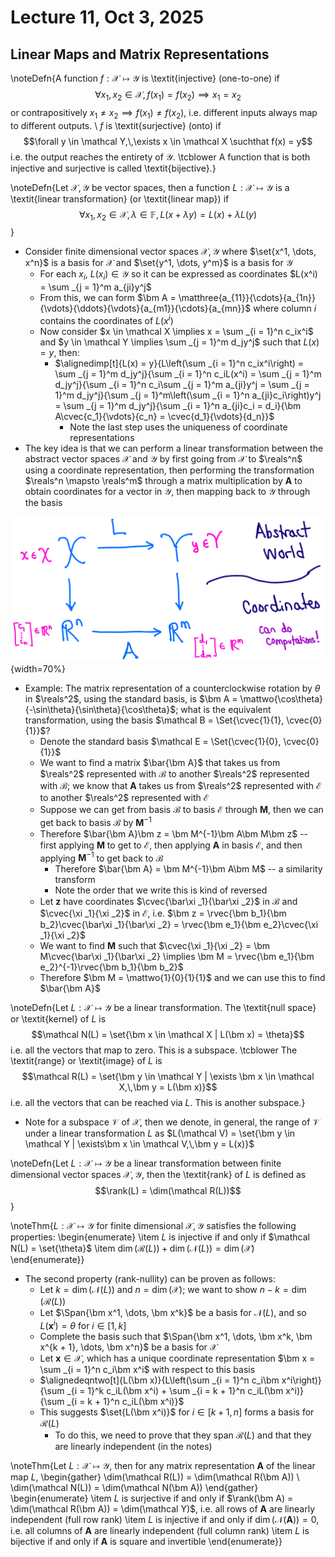 # Lecture 11, Oct 3, 2025

## Linear Maps and Matrix Representations

\noteDefn{A function $f: \mathcal X \mapsto \mathcal Y$ is \textit{injective} (one-to-one) if $$\forall x_1, x_2 \in \mathcal X,\,f(x_1) = f(x_2) \implies x_1 = x_2$$ or contrapositively $x_1 \neq x_2 \implies f(x_1) \neq f(x_2)$, i.e. different inputs always map to different outputs.
\\
$f$ is \textit{surjective} (onto) if $$\forall y \in \mathcal Y,\,\exists x \in \mathcal X \suchthat f(x) = y$$ i.e. the output reaches the entirety of $\mathcal Y$.
\tcblower
A function that is both injective and surjective is called \textit{bijective}.}

\noteDefn{Let $\mathcal X, \mathcal Y$ be vector spaces, then a function $L: \mathcal X \mapsto \mathcal Y$ is a \textit{linear transformation} (or \textit{linear map}) if $$\forall x_1, x_2 \in \mathcal X, \lambda \in \mathbb F,\, L(x + \lambda y) = L(x) + \lambda L(y)$$}

* Consider finite dimensional vector spaces $\mathcal X, \mathcal Y$ where $\set{x^1, \dots, x^n}$ is a basis for $\mathcal X$ and $\set{y^1, \dots, y^m}$ is a basis for $\mathcal Y$
	* For each $x_i$, $L(x_i) \in \mathcal Y$ so it can be expressed as coordinates $L(x^i) = \sum _{j = 1}^m a_{ji}y^j$
	* From this, we can form $\bm A = \matthree{a_{11}}{\cdots}{a_{1n}}{\vdots}{\ddots}{\vdots}{a_{m1}}{\cdots}{a_{mn}}$ where column $i$ contains the coordinates of $L(x^i)$
	* Now consider $x \in \mathcal X \implies x = \sum _{i = 1}^n c_ix^i$ and $y \in \mathcal Y \implies \sum _{j = 1}^m d_jy^j$ such that $L(x) = y$, then:
		* $\alignedimp[t]{L(x) = y}{L\left(\sum _{i = 1}^n c_ix^i\right) = \sum _{j = 1}^m d_jy^j}{\sum _{i = 1}^n c_iL(x^i) = \sum _{j = 1}^m d_jy^j}{\sum _{i = 1}^n c_i\sum _{j = 1}^m a_{ji}y^j = \sum _{j = 1}^m d_jy^j}{\sum _{j = 1}^m\left(\sum _{i = 1}^n a_{ji}c_i\right)y^j = \sum _{j = 1}^m d_jy^j}{\sum _{i = 1}^n a_{ji}c_i = d_i}{\bm A\cvec{c_1}{\vdots}{c_n} = \cvec{d_1}{\vdots}{d_n}}$
			* Note the last step uses the uniqueness of coordinate representations
* The key idea is that we can perform a linear transformation between the abstract vector spaces $\mathcal X$ and $\mathcal Y$ by first going from $\mathcal X$ to $\reals^n$ using a coordinate representation, then performing the transformation $\reals^n \mapsto \reals^m$ through a matrix multiplication by $\bm A$ to obtain coordinates for a vector in $\mathcal Y$, then mapping back to $\mathcal Y$ through the basis

![A matrix $\bm A$ as the representation of a linear transformation $L$ between two abstract vector spaces represented with coordinates.](./imgs/lec11_1.png){width=70%}

* Example: The matrix representation of a counterclockwise rotation by $\theta$ in $\reals^2$, using the standard basis, is $\bm A = \mattwo{\cos\theta}{-\sin\theta}{\sin\theta}{\cos\theta}$; what is the equivalent transformation, using the basis $\mathcal B = \Set{\cvec{1}{1}, \cvec{0}{1}}$?
	* Denote the standard basis $\mathcal E = \Set{\cvec{1}{0}, \cvec{0}{1}}$
	* We want to find a matrix $\bar{\bm A}$ that takes us from $\reals^2$ represented with $\mathcal B$ to another $\reals^2$ represented with $\mathcal B$; we know that $\bm A$ takes us from $\reals^2$ represented with $\mathcal E$ to another $\reals^2$ represented with $\mathcal E$
	* Suppose we can get from basis $\mathcal B$ to basis $\mathcal E$ through $\bm M$, then we can get back to basis $\mathcal B$ by $\bm M^{-1}$
	* Therefore $\bar{\bm A}\bm z = \bm M^{-1}\bm A\bm M\bm z$ -- first applying $\bm M$ to get to $\mathcal E$, then applying $\bm A$ in basis $\mathcal E$, and then applying $\bm M^{-1}$ to get back to $\mathcal B$
		* Therefore $\bar{\bm A} = \bm M^{-1}\bm A\bm M$ -- a similarity transform
		* Note the order that we write this is kind of reversed
	* Let $\bm z$ have coordinates $\cvec{\bar\xi _1}{\bar\xi _2}$ in $\mathcal B$ and $\cvec{\xi _1}{\xi _2}$ in $\mathcal E$, i.e. $\bm z = \rvec{\bm b_1}{\bm b_2}\cvec{\bar\xi _1}{\bar\xi _2} = \rvec{\bm e_1}{\bm e_2}\cvec{\xi _1}{\xi _2}$
	* We want to find $\bm M$ such that $\cvec{\xi _1}{\xi _2} = \bm M\cvec{\bar\xi _1}{\bar\xi _2} \implies \bm M = \rvec{\bm e_1}{\bm e_2}^{-1}\rvec{\bm b_1}{\bm b_2}$
	* Therefore $\bm M = \mattwo{1}{0}{1}{1}$ and we can use this to find $\bar{\bm A}$

\noteDefn{Let $L: \mathcal X \mapsto \mathcal Y$ be a linear transformation. The \textit{null space} or \textit{kernel} of $L$ is $$\mathcal N(L) = \set{\bm x \in \mathcal X | L(\bm x) = \theta}$$ i.e. all the vectors that map to zero. This is a subspace.
\tcblower
The \textit{range} or \textit{image} of $L$ is $$\mathcal R(L) = \set{\bm y \in \mathcal Y | \exists \bm x \in \mathcal X,\,\bm y = L(\bm x)}$$ i.e. all the vectors that can be reached via $L$. This is another subspace.}

* Note for a subspace $\mathcal V$ of $\mathcal X$, then we denote, in general, the range of $\mathcal V$ under a linear transformation $L$ as $L(\mathcal V) = \set{\bm y \in \mathcal Y | \exists\bm x \in \mathcal V,\,\bm y = L(x)}$

\noteDefn{Let $L: \mathcal X \mapsto \mathcal Y$ be a linear transformation between finite dimensional vector spaces $\mathcal X, \mathcal Y$, then the \textit{rank} of $L$ is defined as $$\rank(L) = \dim(\mathcal R(L))$$}

\noteThm{$L: \mathcal X \mapsto \mathcal Y$ for finite dimensional $\mathcal X, \mathcal Y$ satisfies the following properties:
\begin{enumerate}
	\item $L$ is injective if and only if $\mathcal N(L) = \set{\theta}$
	\item $\dim(\mathcal R(L)) + \dim(\mathcal N(L)) = \dim(\mathcal X)$
\end{enumerate}}

* The second property (rank-nullity) can be proven as follows:
	* Let $k = \dim(\mathcal N(L))$ and $n = \dim(\mathcal X)$; we want to show $n - k = \dim(\mathcal R(L))$
	* Let $\Span{\bm x^1, \dots, \bm x^k}$ be a basis for $\mathcal N(L)$, and so $L(\bm x^i) = \theta$ for $i \in [1, k]$
	* Complete the basis such that $\Span{\bm x^1, \dots, \bm x^k, \bm x^{k + 1}, \dots, \bm x^n}$ be a basis for $\mathcal X$
	* Let $\bm x \in \mathcal X$, which has a unique coordinate representation $\bm x = \sum _{i = 1}^n c_i\bm x^i$ with respect to this basis
	* $\alignedeqntwo[t]{L(\bm x)}{L\left(\sum _{i = 1}^n c_i\bm x^i\right)}{\sum _{i = 1}^k c_iL(\bm x^i) + \sum _{i = k + 1}^n c_iL(\bm x^i)}{\sum _{i = k + 1}^n c_iL(\bm x^i)}$
	* This suggests $\set{L(\bm x^i)}$ for $i \in [k + 1, n]$ forms a basis for $\mathcal R(L)$
		* To do this, we need to prove that they span $\mathcal R(L)$ and that they are linearly independent (in the notes)

\noteThm{Let $L: \mathcal X \mapsto \mathcal Y$, then for any matrix representation $\bm A$ of the linear map $L$,
\begin{gather}
	\dim(\mathcal R(L)) = \dim(\mathcal R(\bm A)) \\
	\dim(\mathcal N(L)) = \dim(\mathcal N(\bm A))
\end{gather}
\begin{enumerate}
	\item $L$ is surjective if and only if $\rank(\bm A) = \dim(\mathcal R(\bm A)) = \dim(\mathcal Y)$, i.e. all rows of $\bm A$ are linearly independent (full row rank)
	\item $L$ is injective if and only if $\dim(\mathcal N(\bm A)) = 0$, i.e. all columns of $\bm A$ are linearly independent (full column rank)
	\item $L$ is bijective if and only if $\bm A$ is square and invertible
\end{enumerate}}

